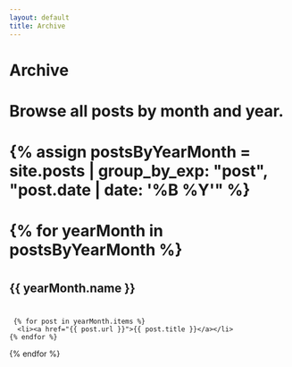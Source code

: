 ```yaml
---
layout: default
title: Archive
---
```


# Archive

# Browse all posts by month and year.

# {% assign postsByYearMonth = site.posts | group_by_exp: "post", "post.date | date: '%B %Y'" %}
# {% for yearMonth in postsByYearMonth %}
 # <h2>{{ yearMonth.name }}</h2>
  # <ul>
     {% for post in yearMonth.items %}
      <li><a href="{{ post.url }}">{{ post.title }}</a></li>
    {% endfor %}
  </ul>
{% endfor %}
